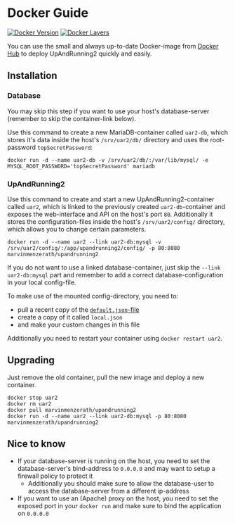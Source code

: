 # Docker Guide
[![Docker Version](https://images.microbadger.com/badges/version/marvinmenzerath/upandrunning2.svg)](http://microbadger.com/images/marvinmenzerath/upandrunning2)
[![Docker Layers](https://images.microbadger.com/badges/image/marvinmenzerath/upandrunning2.svg)](http://microbadger.com/images/marvinmenzerath/upandrunning2)

You can use the small and always up-to-date Docker-image from [Docker Hub](https://hub.docker.com/r/marvinmenzerath/upandrunning2/) to deploy UpAndRunning2 quickly and easily.

## Installation

### Database
You may skip this step if you want to use your host's database-server (remember to skip the container-link below).

Use this command to create a new MariaDB-container called `uar2-db`, which stores it's data inside the host's `/srv/uar2/db/` directory and uses the root-password `topSecretPassword`:
```
docker run -d --name uar2-db -v /srv/uar2/db/:/var/lib/mysql/ -e MYSQL_ROOT_PASSWORD='topSecretPassword' mariadb
```

### UpAndRunning2
Use this command to create and start a new UpAndRunning2-container called `uar2`, which is linked to the previously created `uar2-db`-container and exposes the web-interface and API on the host's port `80`.
Additionally it stores the configuration-files inside the host's `/srv/uar2/config/` directory, which allows you to change certain parameters.
```
docker run -d --name uar2 --link uar2-db:mysql -v /srv/uar2/config/:/app/upandrunning2/config/ -p 80:8080 marvinmenzerath/upandrunning2
```

If you do not want to use a linked database-container, just skip the `--link uar2-db:mysql` part and remember to add a correct database-configuration in your local config-file.

To make use of the mounted config-directory, you need to:
* pull a recent copy of the [`default.json`-file](../../config/default.json)
* create a copy of it called `local.json`
* and make your custom changes in this file

Additionally you need to restart your container using `docker restart uar2`.

## Upgrading
Just remove the old container, pull the new image and deploy a new container.
```
docker stop uar2
docker rm uar2
docker pull marvinmenzerath/upandrunning2
docker run -d --name uar2 --link uar2-db:mysql -p 80:8080 marvinmenzerath/upandrunning2
```

## Nice to know
* If your database-server is running on the host, you need to set the database-server's bind-address to `0.0.0.0` and may want to setup a firewall policy to protect it
    * Additionally you should make sure to allow the database-user to access the database-server from a different ip-address
* If you want to use an (Apache) proxy on the host, you need to set the exposed port in your `docker run` and make sure to bind the application on `0.0.0.0`

